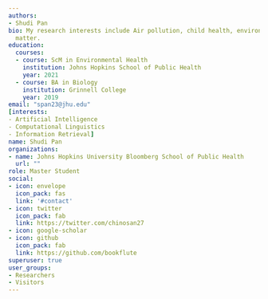 ```yaml
---
authors:
- Shudi Pan
bio: My research interests include Air pollution, child health, environmental epidemiology etc. 
  matter.
education:
  courses:
  - course: ScM in Environmental Health
    institution: Johns Hopkins School of Public Health
    year: 2021
  - course: BA in Biology
    institution: Grinnell College
    year: 2019
email: "span23@jhu.edu"
[interests:
- Artificial Intelligence
- Computational Linguistics
- Information Retrieval]
name: Shudi Pan
organizations:
- name: Johns Hopkins University Bloomberg School of Public Health
  url: ""
role: Master Student 
social:
- icon: envelope
  icon_pack: fas
  link: '#contact'
- icon: twitter
  icon_pack: fab
  link: https://twitter.com/chinosan27
- icon: google-scholar
- icon: github
  icon_pack: fab
  link: https://github.com/bookflute
superuser: true
user_groups:
- Researchers
- Visitors
---
```






